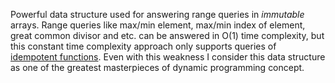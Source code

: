 Powerful data structure used for answering range queries in *immutable* arrays. Range queries like max/min element, max/min index of element, great common divisor and etc. can be answered in O(1) time complexity, but this constant time complexity approach only supports queries of [idempotent functions](https://en.wikipedia.org/wiki/Idempotence). Even with this weakness I consider this data structure as one of the greatest masterpieces of dynamic programming concept.
